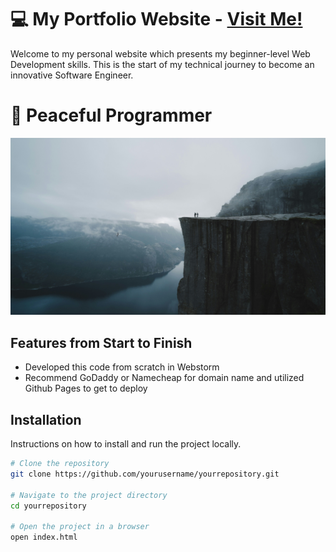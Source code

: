 # 💻 My Portfolio Website - <a href="https://nickjustcode.com" target="blank">Visit Me!</a>
Welcome to my personal website which presents my beginner-level Web Development skills. 
This is the start of my technical journey to become an innovative Software Engineer.

# 🎐 Peaceful Programmer

<div>
    <a href="http://nickjustcode.com" target="_blank">
        <img src="ImportIMGS/valdemaras-d-khbjgGAerPU-unsplash.jpg" alt="Nick's Portfolio Website"></a>
</div>

## Features from Start to Finish
- Developed this code from scratch in Webstorm
- Recommend GoDaddy or Namecheap for domain name and utilized Github Pages to get to deploy

## Installation
Instructions on how to install and run the project locally.

```bash
# Clone the repository
git clone https://github.com/yourusername/yourrepository.git

# Navigate to the project directory
cd yourrepository

# Open the project in a browser
open index.html

